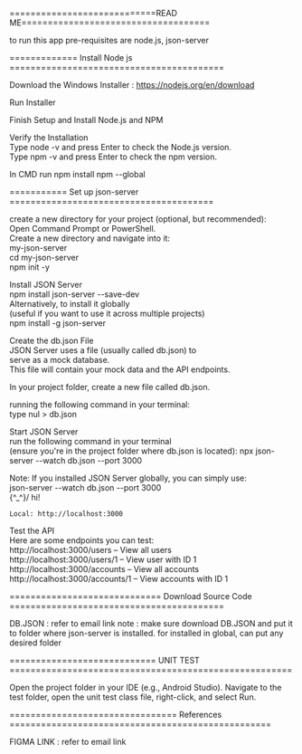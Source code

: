 ============================READ ME====================================	 
									 
to run this app pre-requisites are node.js, json-server			 
									  
============= Install Node js =========================================		
									  
Download the Windows Installer : https://nodejs.org/en/download		 
									
Run Installer								
									
Finish Setup and Install Node.js and NPM				 
									
Verify the Installation							 
	Type node -v and press Enter to check the Node.js version.	 
	Type npm -v and press Enter to check the npm version.		 
									
In CMD run npm install npm --global					
									
=========== Set up json-server =======================================	
									
create a new directory for your project (optional, but recommended):	
Open Command Prompt or PowerShell.					
Create a new directory and navigate into it:				
	my-json-server							
	cd my-json-server					
	npm init -y							
									
Install JSON Server							
	npm install json-server --save-dev				
Alternatively, to install it globally 					
(useful if you want to use it across multiple projects)			
	npm install -g json-server					
									
Create the db.json File							
JSON Server uses a file (usually called db.json) to 			
serve as a mock database. 						
This file will contain your mock data and the API endpoints.		
									
In your project folder, create a new file called db.json.		
									
running the following command in your terminal:				
	type nul > db.json						
									
Start JSON Server							
run the following command in your terminal 				
	(ensure you're in the project folder where db.json is located):	
	npx json-server --watch db.json --port 3000			
									
Note: If you installed JSON Server globally, you can simply use:	
	json-server --watch db.json --port 3000				
	\{^_^}/ hi!							
									
	Local: http://localhost:3000					
									
Test the API								
Here are some endpoints you can test:					
http://localhost:3000/users – View all users				
http://localhost:3000/users/1 – View user with ID 1			
http://localhost:3000/accounts – View all accounts			
http://localhost:3000/accounts/1 – View accounts with ID 1		
									


============================= Download Source Code =========================================

DB.JSON : refer to email link
	note : make sure download DB.JSON and put it to folder where json-server is installed.
	for installed in global, can put any desired folder

============================ UNIT TEST ======================================================

Open the project folder in your IDE (e.g., Android Studio).
Navigate to the test folder, open the unit test class file, right-click, and select Run.


================================ References ==================================================

FIGMA LINK : refer to email link
